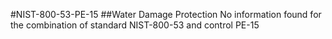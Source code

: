 #NIST-800-53-PE-15
##Water Damage Protection
No information found for the combination of standard NIST-800-53 and control PE-15
